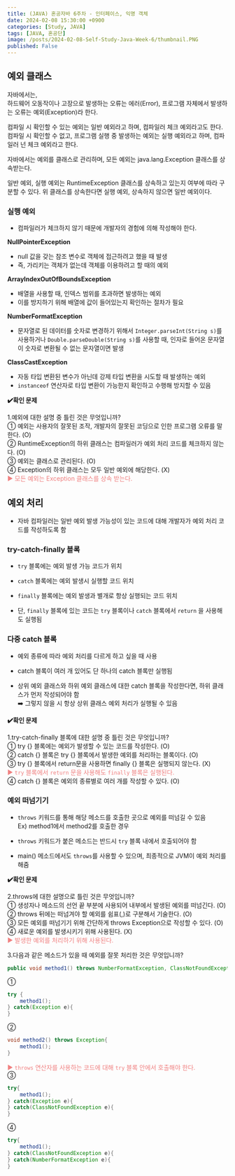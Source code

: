 ```yaml
---
title: (JAVA) 혼공자바 6주차 - 인터페이스, 익명 객체
date: 2024-02-08 15:30:00 +0900
categories: [Study, JAVA]
tags: [JAVA, 혼공단]
image: /posts/2024-02-08-Self-Study-Java-Week-6/thumbnail.PNG
published: False
---
```


## 예외 클래스  

자바에서는,  
하드웨어 오동작이나 고장으로 발생하는 오류는 에러(Error), 프로그램 자체에서 발생하는 오류는 예외(Exception)라 한다.  

컴파일 시 확인할 수 있는 예외는 일반 예외라고 하며, 컴파일러 체크 예외라고도 한다.  
컴파일 시 확인할 수 없고, 프로그램 실행 중 발생하는 예외는 실행 예외라고 하며, 컴파일러 넌 체크 예외라고 한다.  

자바에서는 예외를 클래스로 관리하며, 모든 예외는 java.lang.Exception 클래스를 상속받는다.  

일반 예외, 실행 예외는 RuntimeException 클래스를 상속하고 있는지 여부에 따라 구분할 수 있다. 위 클래스를 상속한다면 실행 예외, 상속하지 않으면 일반 예외이다.  

### 실행 예외  

* 컴파일러가 체크하지 않기 때문에 개발자의 경험에 의해 작성해야 한다.  

**NullPointerException**  

* null 값을 갖는 참조 변수로 객체에 접근하려고 했을 때 발생  
* 즉, 가리키는 객체가 없는데 객체를 이용하려고 할 때의 예외  

**ArrayIndexOutOfBoundsException**  

* 배열을 사용할 때, 인덱스 범위를 초과하면 발생하는 예외   
* 이를 방지하기 위해 배열에 값이 들어있는지 확인하는 절차가 필요  

**NumberFormatException**  

* 문자열로 된 데이터를 숫자로 변경하기 위해서 ```Integer.parseInt(String s)```를 사용하거나 ```Double.parseDouble(String s)```를 사용할 때, 인자로 들어온 문자열이 숫자로 변환될 수 없는 문자열이면 발생  

**ClassCastException**  

* 자동 타입 변환된 변수가 아닌데 강제 타입 변환을 시도할 때 발생하는 예외  
* ```instanceof``` 연산자로 타입 변환이 가능한지 확인하고 수행해 방지할 수 있음  

**✔️확인 문제**  

1.예외에 대한 설명 중 틀린 것은 무엇입니까?  
① 예외는 사용자의 잘못된 조작, 개발자의 잘못된 코딩으로 인한 프로그램 오류를 말한다. (O)  
② RuntimeException의 하위 클래스는 컴파일러가 예외 처리 코드를 체크하지 않는다. (O)  
③ 예외는 클래스로 관리된다. (O)  
④ Exception의 하위 클래스는 모두 일반 예외에 해당한다. (X)  
<span style="color: #f08080">
▶ 모든 예외는 Exception 클래스를 상속 받는다.  
</span>  

## 예외 처리  

* 자바 컴파일러는 일반 예외 발생 가능성이 있는 코드에 대해 개발자가 예외 처리 코드를 작성하도록 함  

### try-catch-finally 블록  

* ```try``` 블록에는 예외 발생 가능 코드가 위치  

* ```catch``` 블록에는 예외 발생시 실행할 코드 위치  

* ```finally``` 블록에는 예외 발생과 별개로 항상 실행되는 코드 위치  

* 단, ```finally``` 블록에 있는 코드는 ```try``` 블록이나 ```catch``` 블록에서 ```return``` 을 사용해도 실행됨  

### 다중 catch 블록  

* 예외 종류에 따라 예외 처리를 다르게 하고 싶을 때 사용  

* catch 블록이 여러 개 있어도 단 하나의 catch 블록만 실행됨  

* 상위 예외 클래스와 하위 예외 클래스에 대한 catch 블록을 작성한다면, 하위 클래스가 먼저 작성되어야 함  
➡️ 그렇지 않을 시 항상 상위 클래스 예외 처리가 실행될 수 있음  

**✔️확인 문제**  

1.try-catch-finally 블록에 대한 설명 중 틀린 것은 무엇입니까?  
① try {} 블록에는 예외가 발생할 수 있는 코드를 작성한다. (O)  
② catch {} 블록은 try {} 블록에서 발생한 예외를 처리하는 블록이다. (O)  
③ try {} 블록에서 return문을 사용하면 finally {} 블록은 실행되지 않는다. (X)  
<span style="color:#f08080"> ▶ ```try``` 블록에서 ```return``` 문을 사용해도 ```finally``` 블록은 실행된다.  
</span>
④ catch {} 블록은 예외의 종류별로 여러 개를 작성할 수 있다. (O)  


### 예외 떠넘기기  

* ```throws``` 키워드를 통해 해당 메소드를 호출한 곳으로 예외를 떠넘길 수 있음  
Ex) method1에서 method2를 호출한 경우  

* ```throws``` 키워드가 붙은 메소드는 반드시 ```try``` 블록 내에서 호출되어야 함  

* main() 메소드에서도 ```throws```를 사용할 수 있으며, 최종적으로 JVM이 예외 처리를 해줌  

**✔️확인 문제**  

2.throws에 대한 설명으로 틀린 것은 무엇입니까?  
① 생성자나 메소드의 선언 끝 부분에 사용되어 내부에서 발생된 예외를 떠넘긴다. (O)  
② throws 뒤에는 떠넘겨야 할 예외를 쉼표(,)로 구분해서 기술한다. (O)  
③ 모든 예외를 떠넘기기 위해 간단하게 throws Exception으로 작성할 수 있다. (O)  
④ 새로운 예외를 발생시키기 위해 사용된다. (X)  
<span style="color: #f08080">
▶ 발생한 예외를 처리하기 위해 사용된다.  
</span>

3.다음과 같은 메소드가 있을 때 예외를 잘못 처리한 것은 무엇입니까?  
```java
public void method1() throws NumberFormatException, ClassNotFoundException { ... }
```  
① 
```java
try {
    method1();
} catch(Exception e){
}
```    
②
```java
void method2() throws Exception{
    method1();
}
```  
<span style="color: #f08080"> ▶ ```throws``` 연산자를 사용하는 코드에 대해 ```try``` 블록 안에서 호출해야 한다. </span>  
③
```java
try{
    method1();
} catch(Exception e){
} catch(ClassNotFoundException e){
}
```  
④
```java
try{
    method1();
} catch(ClassNotFoundException e){
} catch(NumberFormatException e){
}
```  
